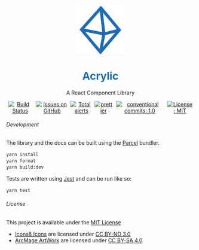 <div style="width: 100%; text-align: center;">
	<img src="https://raw.githubusercontent.com/vincentfiestada/acrylic/master/logo.svg?sanitize=true" style="height: 128px; width: 128px;" />
	<h1 style="color: #1f6cb4">Acrylic</h1>
	<p>A React Component Library</p>
	<section style="width: 100%; display: flex; flex-direction: row; align-content: center; justify-content: center;">
		<a href="https://vincentofearth.visualstudio.com/Acrylic/_build/latest?definitionId=1?branchName=master" style="padding: 0 5px"><img src="https://vincentofearth.visualstudio.com/Acrylic/_apis/build/status/Acrylic-CI?branchName=master" alt="Build Status" /></a>
		<a href="https://github.com/vincentfiestada/acrylic/issues" style="padding: 0 5px"><img src="https://img.shields.io/github/issues/vincentfiestada/acrylic.svg?logo=github&logoColor=white" alt="Issues on GitHub" /></a>
		<a href="https://lgtm.com/projects/g/vincentfiestada/acrylic/alerts/"><img alt="Total alerts" src="https://img.shields.io/lgtm/alerts/g/vincentfiestada/acrylic.svg?logo=lgtm&logoWidth=18"/></a>
		<a href="https://prettier.io/" style="padding: 0 5px"><img src="https://img.shields.io/badge/code_style-prettier-1f6cb4.svg?style=flat" alt="prettier" /></a>
		<a href="https://conventionalcommits.org" style="padding: 0 5px"><img src="https://img.shields.io/badge/conventional%20commits-1.0-1f6cb4.svg" alt="conventional commits: 1.0" /></a>
		<a href="https://github.com/vincentfiestada/acrylic/blob/master/LICENSE" style="padding: 0 5px"><img src="https://img.shields.io/github/license/vincentfiestada/acrylic.svg" alt="License: MIT" /></a>
	</section>
</div>

###### Development

The library and the docs can be built using the [Parcel](https://parceljs.org/) bundler.

```sh
yarn install
yarn format
yarn build:dev
```

Tests are written using [Jest](https://jestjs.io/) and can be run like so:

```sh
yarn test
```

###### License

This project is available under the [MIT License](https://github.com/vincentfiestada/acrylic/blob/master/LICENSE)

- [Icons8 Icons](https://icons8.com/) are licensed under [CC BY-ND 3.0](https://creativecommons.org/licenses/by-nd/3.0/legalcode)
- [ArcMage ArtWork](https://arcmage.org/artwork/) are licensed under [CC BY-SA 4.0](https://creativecommons.org/licenses/by-sa/4.0/legalcode)
